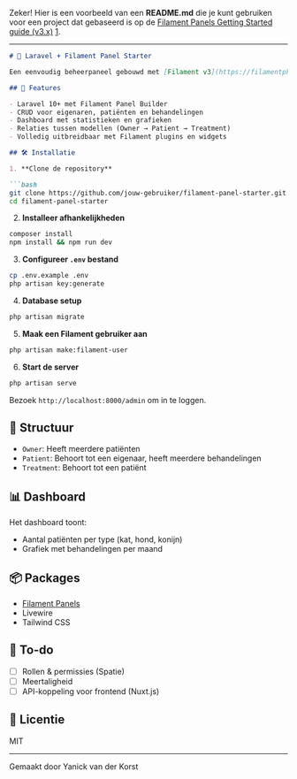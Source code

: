Zeker! Hier is een voorbeeld van een **README.md** die je kunt gebruiken voor een project dat gebaseerd is op de [Filament Panels Getting Started guide (v3.x)](https://filamentphp.com/docs/3.x/panels/getting-started) [1](https://filamentphp.com/docs/3.x/panels/getting-started).

---

```markdown
# 🧩 Laravel + Filament Panel Starter

Een eenvoudig beheerpaneel gebouwd met [Filament v3](https://filamentphp.com/docs) op Laravel, gebaseerd op de officiële "Getting Started" gids. Dit project bevat een basisstructuur voor een patiëntenbeheersysteem inclusief eigenaren, patiënten en behandelingen.

## 🚀 Features

- Laravel 10+ met Filament Panel Builder
- CRUD voor eigenaren, patiënten en behandelingen
- Dashboard met statistieken en grafieken
- Relaties tussen modellen (Owner → Patient → Treatment)
- Volledig uitbreidbaar met Filament plugins en widgets

## 🛠️ Installatie

1. **Clone de repository**

```bash
git clone https://github.com/jouw-gebruiker/filament-panel-starter.git
cd filament-panel-starter
```

2. **Installeer afhankelijkheden**

```bash
composer install
npm install && npm run dev
```

3. **Configureer `.env` bestand**

```bash
cp .env.example .env
php artisan key:generate
```

4. **Database setup**

```bash
php artisan migrate
```

5. **Maak een Filament gebruiker aan**

```bash
php artisan make:filament-user
```

6. **Start de server**

```bash
php artisan serve
```

Bezoek `http://localhost:8000/admin` om in te loggen.

## 🧱 Structuur

- `Owner`: Heeft meerdere patiënten
- `Patient`: Behoort tot een eigenaar, heeft meerdere behandelingen
- `Treatment`: Behoort tot een patiënt

## 📊 Dashboard

Het dashboard toont:
- Aantal patiënten per type (kat, hond, konijn)
- Grafiek met behandelingen per maand

## 📦 Packages

- [Filament Panels](https://filamentphp.com/docs/3.x/panels/getting-started)
- Livewire
- Tailwind CSS

## 📌 To-do

- [ ] Rollen & permissies (Spatie)
- [ ] Meertaligheid
- [ ] API-koppeling voor frontend (Nuxt.js)

## 📄 Licentie

MIT

---

Gemaakt door Yanick van der Korst
```
